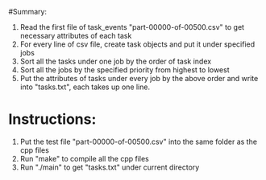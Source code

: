 
#Summary:
1. Read the first file of task_events "part-00000-of-00500.csv" to get necessary attributes of each task
2. For every line of csv file, create task objects and put it under specified jobs
3. Sort all the tasks under one job by the order of task index
4. Sort all the jobs by the specified priority from highest to lowest
5. Put the attributes of tasks under every job by the above order and write into "tasks.txt", each takes up one line.

# Instructions:
1. Put the test file "part-00000-of-00500.csv" into the same folder as the cpp files
2. Run "make" to compile all the cpp files
3. Run "./main" to get "tasks.txt" under current directory



